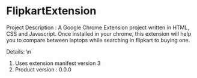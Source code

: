 # FlipkartExtension

Project Description :
A Google Chrome Extension project written in HTML, CSS and Javascript. Once installed in your chrome, this extension will help you to compare between laptops while searching in flipkart to buying one.

Details: \n
1. Uses extension manifest version 3
2. Product version : 0.0.0
